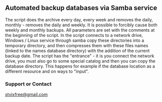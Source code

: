 ## Automated backup databases via Samba service

The script does the archive every day, every week and removes the daily, monthly - removes the daily and weekly. It is possible to forcibly cause both weekly and monthly backups. All parameters are set with the comments at the beginning of the script. In the script connects to a network drive, Windows / Linux service through samba copy these directories into a temporary directory, and then compresses them with these files names (linked to the names database directory) with the addition of the current backup date.
The script has the "entrance" - it is you connect the network drive, you must also go to some special catalog and then you can copy the database directory. This happens for example if the database location as a different resource and on ways to "input".

### Support or Contact
stvixfree@gmail.com
